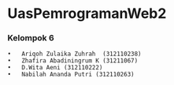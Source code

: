 # UasPemrogramanWeb2
### Kelompok 6
```
•	Ariqoh Zulaika Zuhrah  (312110238)
•	Zhafira Abadiningrum K (31211067)
•	D.Wita Aeni (312110222)
•	Nabilah Ananda Putri (312110263)
```
